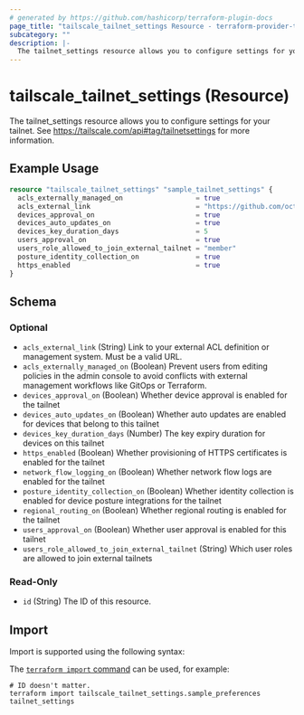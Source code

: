 ```yaml
---
# generated by https://github.com/hashicorp/terraform-plugin-docs
page_title: "tailscale_tailnet_settings Resource - terraform-provider-tailscale"
subcategory: ""
description: |-
  The tailnet_settings resource allows you to configure settings for your tailnet. See https://tailscale.com/api#tag/tailnetsettings for more information.
---
```


# tailscale_tailnet_settings (Resource)

The tailnet_settings resource allows you to configure settings for your tailnet. See https://tailscale.com/api#tag/tailnetsettings for more information.

## Example Usage

```terraform
resource "tailscale_tailnet_settings" "sample_tailnet_settings" {
  acls_externally_managed_on                  = true
  acls_external_link                          = "https://github.com/octocat/Hello-World"
  devices_approval_on                         = true
  devices_auto_updates_on                     = true
  devices_key_duration_days                   = 5
  users_approval_on                           = true
  users_role_allowed_to_join_external_tailnet = "member"
  posture_identity_collection_on              = true
  https_enabled                               = true
}
```

<!-- schema generated by tfplugindocs -->
## Schema

### Optional

- `acls_external_link` (String) Link to your external ACL definition or management system. Must be a valid URL.
- `acls_externally_managed_on` (Boolean) Prevent users from editing policies in the admin console to avoid conflicts with external management workflows like GitOps or Terraform.
- `devices_approval_on` (Boolean) Whether device approval is enabled for the tailnet
- `devices_auto_updates_on` (Boolean) Whether auto updates are enabled for devices that belong to this tailnet
- `devices_key_duration_days` (Number) The key expiry duration for devices on this tailnet
- `https_enabled` (Boolean) Whether provisioning of HTTPS certificates is enabled for the tailnet
- `network_flow_logging_on` (Boolean) Whether network flow logs are enabled for the tailnet
- `posture_identity_collection_on` (Boolean) Whether identity collection is enabled for device posture integrations for the tailnet
- `regional_routing_on` (Boolean) Whether regional routing is enabled for the tailnet
- `users_approval_on` (Boolean) Whether user approval is enabled for this tailnet
- `users_role_allowed_to_join_external_tailnet` (String) Which user roles are allowed to join external tailnets

### Read-Only

- `id` (String) The ID of this resource.

## Import

Import is supported using the following syntax:

The [`terraform import` command](https://developer.hashicorp.com/terraform/cli/commands/import) can be used, for example:

```shell
# ID doesn't matter.
terraform import tailscale_tailnet_settings.sample_preferences tailnet_settings
```
